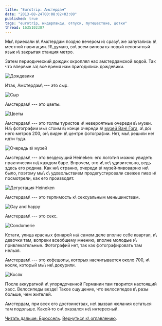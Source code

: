 ```yaml
---
title: "Eurotrip: Амстердам"
date: "2013-08-24T00:08:02+03:00"
published: true
tags: "eurotrip, нидерланды, отпуск, путешествие, фотки"
thread: 1635102307
---
```


Мы\ приехали в\ Амстердам поздно вечером и\ сразу\ же запутались в\ местной навигации. Я\ думаю, во\ всем виноваты новый
непонятный язык и\ закрытая станция метро.

Затем периодический дождик окроплял нас амстердамской водой. Так что впервые за\ всё время нам пригодились дождевики.

![Дождевики](/images/travel/2013-08-eurotrip/amsterdam-raincoat.jpg "Дождевики")

Итак, Амстердам\ --- это сыр.

![Сыр](/images/travel/2013-08-eurotrip/amsterdam-cheese.jpg "Сыр")

Амстердам\ --- это цветы.

![Цветы](/images/travel/2013-08-eurotrip/amsterdam-flowers.jpg "Цветы")

Амстердам\ --- это толпы туристов и\ невероятные очереди в\ музеи. На\ фотографии мы\ стоим в\ конце очереди
в\ [музей Ван\ Гога][museum], а\ до\ него метров 200, он\ виден в\ центре фотографии. Нет, мы\ решили не\ идти туда.

![Очередь в\ музей](/images/travel/2013-08-eurotrip/amsterdam-queue.jpg "Очередь в музей")

Амстердам\ --- это вездесущий Heineken: его логотип можно увидеть практически на\ каждом баре. Впрочем, это
и\ не\ удивительно, ведь здесь его родина. Как ни\ странно, очереди в\ музей&#8209;пивоварню не\ было, поэтому
мы\ с\ удовольствием продегустировали свежее пиво и\ посмотрели, как его производят.

![Дегустация Heineken](/images/travel/2013-08-eurotrip/amsterdam-heineken.jpg "Дегустация Heineken")

Амстердам\ --- это терпимость к\ сексуальным меньшинствам.

![Gay and happy](/images/travel/2013-08-eurotrip/amsterdam-gay-and-happy.jpg "Gay and happy")

Амстердам\ --- это секс.

![Condomerie](/images/travel/2013-08-eurotrip/amsterdam-condomerie.jpg "Condomerie")

Кстати, улица красных фонарей на\ самом деле вполне себе квартал, и\ девочки там, вопреки всеобщему мнению, вполне
молодые и\ привлекательные. Фотографий нет, так как фотографировать там нельзя.

Амстердам\ --- это кофешопы, которых насчитывается около 700, и\ косяк, который мы\ не\ докурили.

![Косяк](/images/travel/2013-08-eurotrip/amsterdam-joint.jpg "Косяк")

После аккуратной и\ упорядоченной Германии там творится настоящий хаос. Велосипеды везде! Такое ощущение, что
велосипедов в\ разы больше, чем жителей.

Амстердам, при всех его достоинствах, не\ вызвал желания остаться там подольше. Какой&#8209;то он\ оказался
не\ интересный.

[Читать дальше: Брюссель](/post/eurotrip-brussels/). [Вернуться к\ оглавлению](/post/eurotrip-2013/).

[museum]: http://ru.wikipedia.org/wiki/%D0%9C%D1%83%D0%B7%D0%B5%D0%B9_%D0%92%D0%B8%D0%BD%D1%81%D0%B5%D0%BD%D1%82%D0%B0_%D0%B2%D0%B0%D0%BD_%D0%93%D0%BE%D0%B3%D0%B0
